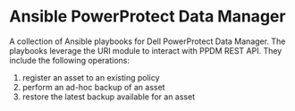 # Ansible PowerProtect Data Manager
A collection of Ansible playbooks for Dell PowerProtect Data Manager. The playbooks leverage the URI module to interact with PPDM REST API. They include the following operations:

1. register an asset to an existing policy
2. perform an ad-hoc backup of an asset
3. restore the latest backup available for an asset

